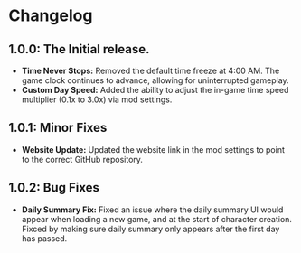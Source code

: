 # Changelog

## 1.0.0: The Initial release.
- **Time Never Stops:** Removed the default time freeze at 4:00 AM. The game clock continues to advance, allowing for uninterrupted gameplay.
- **Custom Day Speed:** Added the ability to adjust the in-game time speed multiplier (0.1x to 3.0x) via mod settings.

## 1.0.1: Minor Fixes
- **Website Update:** Updated the website link in the mod settings to point to the correct GitHub repository.

## 1.0.2: Bug Fixes
- **Daily Summary Fix:** Fixed an issue where the daily summary UI would appear when loading a new game, and at the start of character creation. Fixced by making sure daily summary only appears after the first day has passed.